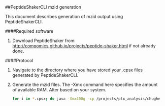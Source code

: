 ##PeptideShakerCLI mzid generation

This document describes generation of mzid output using PeptideShakerCLI. 

####Required software

1. Download PeptideShaker from http://compomics.github.io/projects/peptide-shaker.html if not already done.


####Protocol

1. Navigate to the directory where you have stored your .cpsx files generated by PeptideShakerCLI.
2. Generate the mzid files. The -Xmx command here specifies the amount of available RAM. Alter based on your system.

	~~~bash
	for i in *.cpsx; do java -Xmx400g -cp /projects/ptx_analysis/chughes/software/software_searchGUI/PeptideShaker-1.16.11/PeptideShaker-1.16.11.jar eu.isas.peptideshaker.cmd.MzidCLI -in /projects/ptx_analysis/chughes/projects-current/test-project/results-output/$i -output_file /projects/ptx_analysis/chughes/projects-current/test-project/mzid-output/$i.mzid -contact_first_name Christopher -contact_last_name Hughes -contact_email "chughes@bcgsc.ca" -contact_address "Vancouver, BC, Canada" -organization_name "BC Cancer" -organization_email "chughes@bcgsc.ca" -organization_address "Vancouver, BC, Canada"; done
	~~~